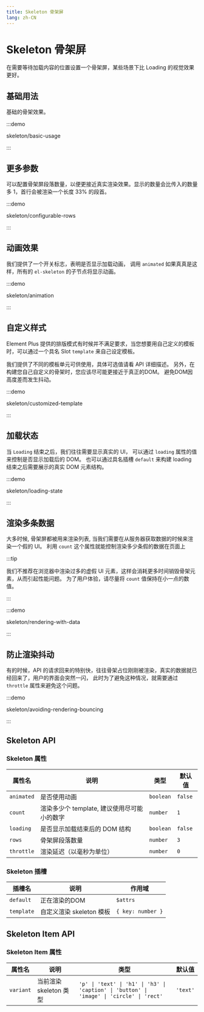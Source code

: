 ```yaml
---
title: Skeleton 骨架屏
lang: zh-CN
---
```


# Skeleton 骨架屏

在需要等待加载内容的位置设置一个骨架屏，某些场景下比 Loading 的视觉效果更好。

## 基础用法

基础的骨架效果。

:::demo

skeleton/basic-usage

:::

## 更多参数

可以配置骨架屏段落数量，以便更接近真实渲染效果。显示的数量会比传入的数量多 1，首行会被渲染一个长度 33% 的段首。

:::demo

skeleton/configurable-rows

:::

## 动画效果

我们提供了一个开关标志，表明是否显示加载动画， 调用 `animated` 如果真真是这样，所有的 `el-skeleton` 的子节点将显示动画。

:::demo

skeleton/animation

:::

## 自定义样式

Element Plus 提供的排版模式有时候并不满足要求，当您想要用自己定义的模板时，可以通过一个具名 Slot `template` 来自己设定模板。

我们提供了不同的模板单元可供使用，具体可选值请看 API 详细描述。 另外，在构建您自己自定义的骨架时，您应该尽可能更接近于真正的DOM。 避免DOM因高度差而发生抖动。

:::demo

skeleton/customized-template

:::

## 加载状态

当 `Loading` 结束之后，我们往往需要显示真实的 UI， 可以通过 `loading` 属性的值来控制是否显示加载后的 DOM。 也可以通过具名插槽 `default` 来构建 loading 结束之后需要展示的真实 DOM 元素结构。

:::demo

skeleton/loading-state

:::

## 渲染多条数据

大多时候, 骨架屏都被用来渲染列表, 当我们需要在从服务器获取数据的时候来渲染一个假的 UI。 利用 `count` 这个属性就能控制渲染多少条假的数据在页面上

:::tip

我们不推荐在浏览器中渲染过多的虚假 UI 元素，这样会消耗更多时间销毁骨架元素，从而引起性能问题。 为了用户体验，请尽量将 `count` 值保持在小一点的数值。

:::

:::demo

skeleton/rendering-with-data

:::

## 防止渲染抖动

有的时候，API 的请求回来的特别快，往往骨架占位刚刚被渲染，真实的数据就已经回来了，用户的界面会突然一闪， 此时为了避免这种情况，就需要通过 `throttle` 属性来避免这个问题。

:::demo

skeleton/avoiding-rendering-bouncing

:::

## Skeleton API

### Skeleton 属性

| 属性名        | 说明                          | 类型        | 默认值     |
| ---------- | --------------------------- | --------- | ------- |
| `animated` | 是否使用动画                      | `boolean` | `false` |
| `count`    | 渲染多少个 template, 建议使用尽可能小的数字 | `number`  | `1`     |
| `loading`  | 是否显示加载结束后的 DOM 结构           | `boolean` | `false` |
| `rows`     | 骨架屏段落数量                     | `number`  | `3`     |
| `throttle` | 渲染延迟（以毫秒为单位）                | `number`  | `0`     |

### Skeleton 插槽

| 插槽名        | 说明                | 作用域               |
| ---------- | ----------------- | ----------------- |
| `default`  | 正在渲染的DOM          | `$attrs`          |
| `template` | 自定义渲染 skeleton 模板 | `{ key: number }` |

## Skeleton Item API

### Skeleton Item 属性

| 属性名       | 说明               | 类型                                                                                                | 默认值      |
| --------- | ---------------- | ------------------------------------------------------------------------------------------------- | -------- |
| `variant` | 当前渲染 skeleton 类型 | `'p' \| 'text' \| 'h1' \| 'h3' \| 'caption' \| 'button' \| 'image' \| 'circle' \| 'rect'` | `'text'` |
